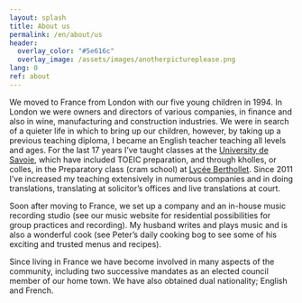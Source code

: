 ```yaml
---
layout: splash
title: About us
permalink: /en/about/us
header:
  overlay_color: "#5e616c"
  overlay_image: /assets/images/anotherpictureplease.png
lang: 0
ref: about
---
```


We moved to France from London with our five young children in 1994.  In London we were owners and directors of various companies, in finance and also in wine, manufacturing and construction industries.  We were in search of a quieter life in which to bring up our children, however, by taking up a previous teaching diploma, I became an English teacher teaching all levels and ages.  For the last 17 years I’ve taught classes at the [University de Savoie](https://www.univ-smb.fr/en), which have included TOEIC preparation, and through kholles, or colles, in the Preparatory class (cram school) at [Lycée Berthollet](http://www.ac-grenoble.fr/lycee/berthollet.annecy/).  Since 2011 I’ve increased my teaching extensively in numerous companies and in doing translations, translating at solicitor’s offices and live translations at court.  



Soon after moving to France, we set up a company and an in-house music recording studio (see our music website for residential possibilities for group practices and recording).  My husband writes and plays music and is also a wonderful cook (see Peter’s daily cooking bog to see some of his exciting and trusted menus and recipes).



Since living in France we have become involved in many aspects of the community, including two successive mandates as an elected council member of our home town.  We have also obtained dual nationality; English and French.